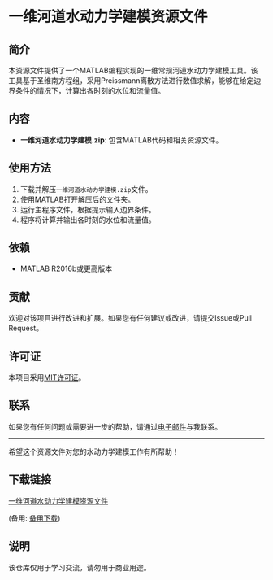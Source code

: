 # 一维河道水动力学建模资源文件

## 简介
本资源文件提供了一个MATLAB编程实现的一维常规河道水动力学建模工具。该工具基于圣维南方程组，采用Preissmann离散方法进行数值求解，能够在给定边界条件的情况下，计算出各时刻的水位和流量值。

## 内容
- **一维河道水动力学建模.zip**: 包含MATLAB代码和相关资源文件。

## 使用方法
1. 下载并解压`一维河道水动力学建模.zip`文件。
2. 使用MATLAB打开解压后的文件夹。
3. 运行主程序文件，根据提示输入边界条件。
4. 程序将计算并输出各时刻的水位和流量值。

## 依赖
- MATLAB R2016b或更高版本

## 贡献
欢迎对该项目进行改进和扩展。如果您有任何建议或改进，请提交Issue或Pull Request。

## 许可证
本项目采用[MIT许可证](LICENSE)。

## 联系
如果您有任何问题或需要进一步的帮助，请通过[电子邮件](mailto:your-email@example.com)与我联系。

---
希望这个资源文件对您的水动力学建模工作有所帮助！

## 下载链接
[一维河道水动力学建模资源文件](https://pan.quark.cn/s/6f52d330ad17) 

(备用: [备用下载](https://pan.baidu.com/s/1lJerBKamcA4LV34YN85PKQ?pwd=1234))

## 说明

该仓库仅用于学习交流，请勿用于商业用途。

